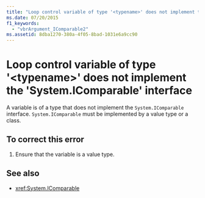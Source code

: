 ```yaml
---
title: "Loop control variable of type '<typename>' does not implement the 'System.IComparable' interface"
ms.date: 07/20/2015
f1_keywords: 
  - "vbrArgument_IComparable2"
ms.assetid: 8dba1270-380a-4f05-8bad-1031e6a9cc90
---
```

# Loop control variable of type '\<typename>' does not implement the 'System.IComparable' interface
A variable is of a type that does not implement the `System.IComparable` interface. `System.IComparable` must be implemented by a value type or a class.  
  
## To correct this error  
  
1.  Ensure that the variable is a value type.  
  
## See also
- <xref:System.IComparable>
